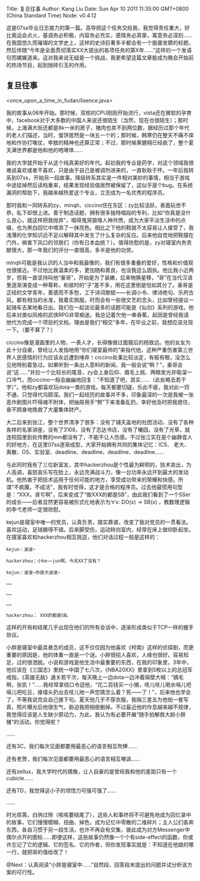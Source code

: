 Title: 复旦往事
Author: Kang Liu
Date: Sun Apr 10 2011 11:35:00 GMT+0800 (China Standard Time)
Node: v0.4.12

这是07ss毕业日志接力的第一篇。高导把这个任务交给我，我觉得责任重大，好比奥运会点火，基调务必积极，内容务必充实，感情务必真挚，寓意务必深刻……在我国悠久而璀璨的文学史上，这样的史诗巨著多半都会有一个振聋发聩的标题，然后伴随“今年是全面贯彻落实XX大提出的各项任务的第X年……”这样的一个发语句而娓娓道来。这对我来说无疑是一个挑战，我更希望这篇文章能成为晚会开始前的热场节目，起到抛砖引玉的作用。

## 复旦往事

<once_upon_a_time_in_fudan/lisence.java>

我的故事从06年开始。那时候，双核的CPU刚刚开始流行，vista还在微软的孕育中，facebook对于大多数的中国人来说还很陌生（当然，现在也很陌生）；那时候，上海满大街还都是8k一米的房子，猪肉也卖不到两位数，据经历过那个年代的老人们描述，当时，蛋饼居然是一块五一个的；那时候，韩寒仍在整天不痛不痒地和作协打嘴仗，李敖的精神也还算正常；不过，那时候黄健翔已经疯了，整个夏天满世界都是他和他的咆哮体……

我的大学就开始于从这个纯真美好的年代。起初我的专业是药学，对这个领域我很难说喜欢或者不喜欢，只是由于自己是被调剂进来的，一直耿耿于怀。一年后我转系到07ss，开始另一段故事。降级转系其实是一件相对美妙的事情，相当于游戏中途挂掉然后读档重来，结果发现经验值居然被保留了，这似乎是个bug。在系统漏洞的帮助下，我越来越热爱这个专业，立志成为一名优秀的程序员。

那时我和一同转系的zy、minqh、ciccino住在东区：zy比较活跃，表面玩世不恭，私下却很上进。善于制造话题，拥有很多独特唱段的专利，比如“你真是没什么良心，就这样把我抛弃”，唱得鬼哭狼嚎人神共愤，成为大家平淡生活中的点缀，也为黑白回忆中增添了一抹亮色。相比之下他的鞋就不太容易让人接受了，我浅薄的化学知识远不足以解释其中发生了什么复杂的反应。后来他自觉地把鞋摆在门外，祸害下风口的邻居们（你有日本血统？）。值得欣慰的是，zy对寝室内务贡献很大，那一年我们的评分一直很高，多半是他的功劳。

minqh可能是我认识的人当中和我最像的，我们有很多重叠的爱好，性格和价值观也很接近。不过他比我温柔的多，更加随和善良，也没我这么固执。他比我小近两岁，但我一直坚持叫他“豪哥”，开始是为了装嫩，后来物换星移，“哥”在当代汉语里逐渐演变成一种尊称，和彼时的“子”差不多，用在这里倒是恰如其分了。豪哥是正经的文学青年，善感而不多愁，工于诗词歌赋——长调小令、律诗绝句、乐府古风，都有相当的水准，我着实佩服。时而会有一些很文艺的念头，比如曾经提议一起骑车去某地看日出。我们在一起谈论最多的话题可能是《仙剑》系列的游戏，他后来对类似风格的武侠RPG非常痴迷。我总记着欠他一串香蕉，起因是曾经我请他代为完成一个项目的文档，理由是我们“相交”多年，在毕业之前，我想应该兑现一下。（要不算了？）

ciccino像是漫画里的人物，一表人才，长得像做过面膜后的杨致远。他的女友为此十分自豪，曾经让人发指地用“你们寝室最帅的”来指代他，这种严重伤害第三世界人民感情的行为应该永远遭到唾弃！ciccino处事比较淡定，有板有眼，没怎么见他特别着急过。如果听到一条出人意料的新闻，我一般会说“啊？”，豪哥会说“这……”并拉一个比较长的尾音，zy会上身后仰、眉毛上挑、两眼发光并吸溜一口冷气，而ciccino一般会幽幽地回复：“不知道了吧，其实……（此处略去若干字）”。他和zy都喜欢玩dota一类的游戏，每天都要切磋，乐此不疲，我对此一窍不通，只觉得代沟颇深。我们一起经历的故事并不多，印象最深的一次是我被一张恶作剧图片吓得魂不附体，把抽屉用手“劈”下来准备乱扔，幸好他及时把我摁住，奋不顾身地挽救了大量集体财产。

大二后来到张江，整个世界清净了很多：没有了铺天盖地的社团活动，没有了各种各样的名家讲座，没有了3108，没有了志达书店，没有了曦园，没有了光草，就连校园里到处传教的mm都没有了，不能不让人伤感。不过张江实在是个幽静宜人的好地方，在这里07ss逐渐成型，大家开始拥有共同的集体记忆：ICS、 老大、离散、OS、实验室、deadline、deadline、deadline、deadline……

与此同时我有了三位新室友，其中hackerzhou是个性最为鲜明的，技术突出，为人高调，喜怒哀乐写在脸上，永远充满战斗力，像一台功率永远开到最大的发动机。他热衷于把技术运用于任何可能的地方，享受成功带来的荣耀和快感。所谓“不疯魔，不成活”，我有时觉得，这才是合格的程序员。过去他最惯用句型是：“XXX，肾亏啊”，后来变成了“做XXX的都是SB”，由此我们看到了一个SSer的成长——后者显然更容易被形式化地表示为∀x: DO(x) → SB(x) ，教数理逻辑的李弋老师一定很欣慰。

kejun是寝室中唯一的党员，认真负责，踏实靠谱，改变了我对党员的一贯看法。喜欢运动，足球踢得不错。后来脚受伤，运动转向室内，经常在床上做仰卧起坐。在寝室喜欢和hackerzhou相互挑逗，他们对话过程一般是这样的：

    kejun：波波~

    hackerzhou：小ke——jun啊，今天XX了没有？

    kejun：波波~你是大波波~

    ……

    ……

    ……

    hackerzhou： XXX的都是SB。

这样的开局和结尾几乎出现在他们的所有会话中，逐渐形成类似于TCP一样的握手协议。

小胖是寝室中最具悬念的成员，这不仅仅因为他喜欢《柯南》这样的侦探剧，而更重要的原因是，他的体重一直是一个谜。小胖很招人喜欢，人缘也很好。容易知足，过的很洒脱。小说和游戏是他生活中最重要的东西，在我的印象里，3年中，他应该在《三国志》里统一中国了七八次，《NBA20XX》里拿到5枚以上的总冠军戒指，《英雄无敌》通关若干次，每天晚上一边dota一边冲着隔壁大喊：“搞毛啊，张凯！”……我经常拿绕口令逗他，“花二百钱买一小猪，吱儿吱儿喝水嗝儿吧嗝儿吧吃豆，接墙头扔出去吱儿地一声您猜怎么着？死——了！”，后来他也学会了，不等我说完会自己接下句。夏天他几乎不穿衣服，我隔三差五为他拍一套写真，照片曝光后他很生气，胁迫我把相册删掉。不过最近他的作息越来越不规律，我觉得应该是人生缺少原动力，为此，我认为有必要开展“随手拍解救大龄小胖猪”的活动，你觉得呢？

……

还有3C，我们每次见面都要用最恶心的语言相互吹捧……

还有老贺，我们每次见面都要用最恶心的语言相互嘲讽……

还有zellux，我大学时代的偶像，让人自豪的是曾经我和他的差距只有一个cubicle……

还有TD，我觉得这小子的领悟力可强可强了……

……

时光荏苒，白驹过隙（咳咳要结尾了），这些人和事终将不可避免地成为回忆录中的故事，它们慢慢模糊、扭曲、掉色，成为记忆中零散的二维碎片；主人公们各奔东西，各自习惯于另一段生活，也许不再会有交集，彼此成为对方Messenger中偶尔点开的图标……即便这样，这些故事仍然像一个个有side-effect的函数，你或许忘记了它的逻辑、它的签名、它的作者，但你发现事实就是：不知道在他娘的哪一行，就把哥的值给改了！

 

@Next：认真阅读“小胖是寝室中……”自然段，回答段末提出的问题并试分析该方案的可行性。
